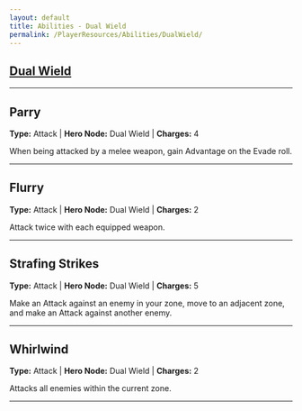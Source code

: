 ```yaml
---
layout: default
title: Abilities - Dual Wield
permalink: /PlayerResources/Abilities/DualWield/
---
```

## [Dual Wield](#Dual-Wield)

------------------------------------------------
## Parry
**Type:** Attack
 | **Hero Node:** Dual Wield
 | **Charges:** 4

When being attacked by a melee weapon, gain Advantage on the Evade roll.

------------------------------------------------
## Flurry
**Type:** Attack
 | **Hero Node:** Dual Wield
 | **Charges:** 2

Attack twice with each equipped weapon.

------------------------------------------------
## Strafing Strikes
**Type:** Attack
 | **Hero Node:** Dual Wield
 | **Charges:** 5

Make an Attack against an enemy in your zone, move to an adjacent zone, and make an Attack against another enemy.

------------------------------------------------
## Whirlwind
**Type:** Attack
 | **Hero Node:** Dual Wield
 | **Charges:** 2

Attacks all enemies within the current zone.

------------------------------------------------
